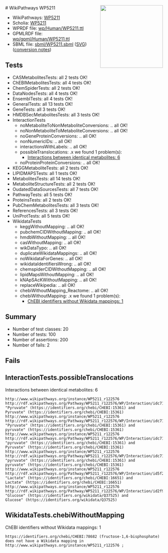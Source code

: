 <img style="float: right; width: 200px" src="../logo.png" />
# WikiPathways WP5211

* WikiPathways: [WP5211](https://identifiers.org/wikipathways:WP5211)
* Scholia: [WP5211](https://scholia.toolforge.org/wikipathways/WP5211)
* WPRDF file: [wp/Human/WP5211.ttl](../wp/Human/WP5211.ttl)
* GPMLRDF file: [wp/gpml/Human/WP5211.ttl](../wp/gpml/Human/WP5211.ttl)
* SBML file: [sbml/WP5211.sbml](../sbml/WP5211.sbml) ([SVG](../sbml/WP5211.svg)) ([conversion notes](../sbml/WP5211.txt))

## Tests
* CASMetabolitesTests: all 2 tests OK!
* ChEBIMetabolitesTests: all 4 tests OK!
* ChemSpiderTests: all 2 tests OK!
* DataNodesTests: all 4 tests OK!
* EnsemblTests: all 4 tests OK!
* GeneralTests: all 13 tests OK!
* GeneTests: all 3 tests OK!
* HMDBSecMetabolitesTests: all 3 tests OK!
* InteractionTests
    * noMetaboliteToNonMetaboliteConversions: .. all OK!
    * noNonMetaboliteToMetaboliteConversions: .. all OK!
    * noGeneProteinConversions: .. all OK!
    * nonNumericIDs: .. all OK!
    * interactionsWithLabels: .. all OK!
    * possibleTranslocations: .x we found 1 problem(s):
        * [Interactions between identical metabolites: 6](#d59038c9)
    * noProteinProteinConversions: .. all OK!
* KEGGMetaboliteTests: all 2 tests OK!
* LIPIDMAPSTests: all 1 tests OK!
* MetabolitesTests: all 14 tests OK!
* MetaboliteStructureTests: all 2 tests OK!
* OudatedDataSourcesTests: all 7 tests OK!
* PathwayTests: all 5 tests OK!
* ProteinsTests: all 2 tests OK!
* PubChemMetabolitesTests: all 3 tests OK!
* ReferencesTests: all 3 tests OK!
* UniProtTests: all 5 tests OK!
* WikidataTests
    * keggWithoutMapping: .. all OK!
    * pubchemCIDWithoutMapping: .. all OK!
    * hmdbWithoutMapping: .. all OK!
    * casWithoutMapping: .. all OK!
    * wikDataTypo: .. all OK!
    * duplicateWikidataMappings: .. all OK!
    * noWikidataForGenes: .. all OK!
    * wikidataIdentifiersWrong: .. all OK!
    * chemspiderCIDWithoutMapping: .. all OK!
    * lipidMapsWithoutMapping: .. all OK!
    * kNApSAcKWithoutMapping: .. all OK!
    * replaceWikipedia: .. all OK!
    * chebiWithoutMapping_Reactome: .. all OK!
    * chebiWithoutMapping: .x we found 1 problem(s):
        * [ChEBI identifiers without Wikidata mappings: 1](#a8d554cd)


## Summary

* Number of test classes: 20
* Number of tests: 100
* Number of assertions: 200
* Number of fails: 2

## Fails

<a name="d59038c9" />

## InteractionTests.possibleTranslocations

Interactions between identical metabolites: 6
```
http://www.wikipathways.org/instance/WP5211_r122576 http://rdf.wikipathways.org/Pathway/WP5211_r122576/WP/Interaction/idc71fb5c8 "Pyruvate" (https://identifiers.org/chebi/CHEBI:15361) and 
Pyruvate" (https://identifiers.org/chebi/CHEBI:15361)
http://www.wikipathways.org/instance/WP5211_r122576 http://rdf.wikipathways.org/Pathway/WP5211_r122576/WP/Interaction/idc71fb5c8 "Pyruvate" (https://identifiers.org/chebi/CHEBI:15361) and 
pyruvate" (https://identifiers.org/chebi/CHEBI:15361)
http://www.wikipathways.org/instance/WP5211_r122576 http://rdf.wikipathways.org/Pathway/WP5211_r122576/WP/Interaction/idc71fb5c8 "pyruvate" (https://identifiers.org/chebi/CHEBI:15361) and 
Pyruvate" (https://identifiers.org/chebi/CHEBI:15361)
http://www.wikipathways.org/instance/WP5211_r122576 http://rdf.wikipathways.org/Pathway/WP5211_r122576/WP/Interaction/idc71fb5c8 "pyruvate" (https://identifiers.org/chebi/CHEBI:15361) and 
pyruvate" (https://identifiers.org/chebi/CHEBI:15361)
http://www.wikipathways.org/instance/WP5211_r122576 http://rdf.wikipathways.org/Pathway/WP5211_r122576/WP/Interaction/id5f27008 "Lactate" (https://identifiers.org/chebi/CHEBI:16651) and 
Lactate" (https://identifiers.org/chebi/CHEBI:16651)
http://www.wikipathways.org/instance/WP5211_r122576 http://rdf.wikipathways.org/Pathway/WP5211_r122576/WP/Interaction/id2f9a6462 "Glucose" (https://identifiers.org/wikidata/Q37525) and 
Glucose" (https://identifiers.org/wikidata/Q37525)
```

<a name="a8d554cd" />

## WikidataTests.chebiWithoutMapping

ChEBI identifiers without Wikidata mappings: 1
```
https://identifiers.org/chebi/CHEBI:78682 (fructose-1,6-bisphosphate) does not have a Wikidata mapping in http://www.wikipathways.org/instance/WP5211_r122576 ; 
```

